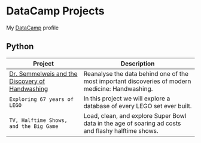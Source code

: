 # DataCamp Projects

My <a href="https://datacamp.com/profile/tsocassandra">DataCamp</a> profile

## Python
| Project | Description |
| --- | --- |
| <a href="https://github.com/data-248/DataCamp-Projects/blob/master/Dr.%20Semmelweis%20and%20the%20Discovery%20of%20Handwashing/notebook.ipynb">Dr. Semmelweis and the Discovery of Handwashing</a> | Reanalyse the data behind one of the most important discoveries of modern medicine: Handwashing. |
| `Exploring 67 years of LEGO` | In this project we will explore a database of every LEGO set ever built. |
| `TV, Halftime Shows, and the Big Game` | Load, clean, and explore Super Bowl data in the age of soaring ad costs and flashy halftime shows. |